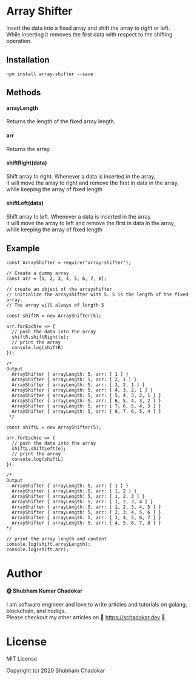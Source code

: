 # Array Shifter  

Insert the data into a fixed array and shift the array to right or left.  
While inserting it removes the first data with respect to the shifting operation.   

## Installation  
```
npm install array-shifter --save
```

## Methods   

#### arrayLength   
Returns the length of the fixed array length.  

#### arr  
Returns the array.  

#### shiftRight(data)  
Shift array to right. Whenever a data is inserted in the array,  
it will move the array to right and remove the first in data in the array,  
while keeping the array of fixed length  

#### shiftLeft(data)  
Shift array to left. Whenever a data is inserted in the array  
it will move the array to left and remove the first in data in the array,  
while keeping the array of fixed length
 
## Example   
```
const ArrayShifter = require("array-shifter");  

// Create a dummy array
const arr = [1, 2, 3, 4, 5, 6, 7, 8];  

// create an object of the arrayshifter  
// initialize the arrayshifter with 5. 5 is the length of the fixed array.  
// The array will always of length 5  

const shiftR = new ArrayShifter(5);

arr.forEach(e => {  
  // push the data into the array  
  shiftR.shiftRight(e);  
  // print the array  
  console.log(shiftR)  
});  

/*
Output  
  ArrayShifter { arrayLength: 5, arr: [ 1 ] }
  ArrayShifter { arrayLength: 5, arr: [ 2, 1 ] }
  ArrayShifter { arrayLength: 5, arr: [ 3, 2, 1 ] }
  ArrayShifter { arrayLength: 5, arr: [ 4, 3, 2, 1 ] }
  ArrayShifter { arrayLength: 5, arr: [ 5, 4, 3, 2, 1 ] }
  ArrayShifter { arrayLength: 5, arr: [ 6, 5, 4, 3, 2 ] }
  ArrayShifter { arrayLength: 5, arr: [ 7, 6, 5, 4, 3 ] }
  ArrayShifter { arrayLength: 5, arr: [ 8, 7, 6, 5, 4 ] }
 */

const shiftL = new ArrayShifter(5);

arr.forEach(e => {
  // push the data into the array  
  shiftL.shiftLeft(e);  
  // print the array  
  console.log(shiftL)  
});

/*  
Output  
  ArrayShifter { arrayLength: 5, arr: [ 1 ] }
  ArrayShifter { arrayLength: 5, arr: [ 1, 2 ] }
  ArrayShifter { arrayLength: 5, arr: [ 1, 2, 3 ] }
  ArrayShifter { arrayLength: 5, arr: [ 1, 2, 3, 4 ] }
  ArrayShifter { arrayLength: 5, arr: [ 1, 2, 3, 4, 5 ] }
  ArrayShifter { arrayLength: 5, arr: [ 2, 3, 4, 5, 6 ] }
  ArrayShifter { arrayLength: 5, arr: [ 3, 4, 5, 6, 7 ] }
  ArrayShifter { arrayLength: 5, arr: [ 4, 5, 6, 7, 8 ] }
*/  

// print the array length and content
console.log(shift.arrayLength);
console.log(shift.arr);

```

# Author  

#### :sun_with_face: Shubham Kumar Chadokar  

I am software engineer and love to write articles and tutorials on golang, blockchain, and nodejs.  
Please checkout my other articles on :link: https://schadokar.dev :tada:

# License

MIT License

Copyright (c) 2020 Shubham Chadokar
